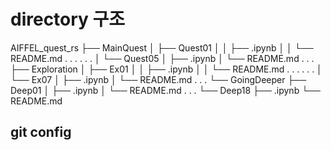 # directory 구조
AIFFEL_quest_rs
├── MainQuest
│   ├── Quest01
│   │   ├── .ipynb
│   │   └── README.md
.		.
.		.
.		.
│   └── Quest05
│       ├── .ipynb
│       └── README.md
.
.
.
├── Exploration
│   ├── Ex01
│   │   ├── .ipynb
│   │   └── README.md
.		.
.		.
.		.
│   └── Ex07
│       ├── .ipynb
│       └── README.md
.
.
.
└── GoingDeeper
    ├── Deep01
    │   ├── .ipynb
    │   └── README.md
    .
    .
    .
    └── Deep18
        ├── .ipynb
        └── README.md
        
## git config
